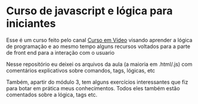# Curso de javascript e lógica para iniciantes

Esse é um curso feito pelo canal [Curso em Vídeo](https://www.youtube.com/user/cursosemvideo) visando
aprender a lógica de programação e ao mesmo tempo alguns recursos voltados para a parte de front end
para a interação com o usuario

Nesse repositório eu deixei os arquivos da aula (a maioria em .html/.js) com comentários explicativos sobre comandos, tags, lógicas, etc

Também, apartir do módulo 3, tem alguns exercícios interessantes que fiz para botar em prática meus conhecimentos. Todos eles também estão 
comentados sobre a lógica, tags etc.